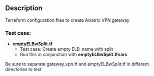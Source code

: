 Description
-----------
  Terraform configuration files to create Aviatrix VPN gateway

### Test case:
* **emptyELBwSplit.tf**
  - Test case: Create empty ELB_name with split
  - Run this in conjunction with **emptyELBwSplit.tfvars**

Be sure to separate gateway_vpn.tf and emptyELBwSplit.tf in different directories to test
